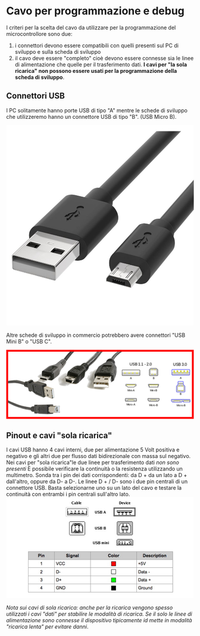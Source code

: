 # Cavo per programmazione e debug

I criteri per la scelta del cavo da utilizzare per la programmazione del microcontrollore sono due:

1. i connettori devono essere compatibili con quelli presenti sul PC di sviluppo e sulla scheda di sviluppo
2. il cavo deve essere "completo" cioè devono essere connesse sia le linee di alimentazione che quelle per il trasferimento dati. **I cavi per "la sola ricarica" non possono essere usati per la programmazione della scheda di sviluppo**.

## Connettori USB

I PC solitamente hanno porte USB di tipo "A" mentre le schede di sviluppo che utilizzeremo hanno un connettore USB di tipo "B". (USB Micro B).

![Visualizza immagine di origine](media/cavo-usb-micro.jpg)

 Altre schede di sviluppo in commercio potrebbero avere connettori "USB Mini B" o "USB C".

![img](media/usb_1.png)

## Pinout e cavi "sola ricarica"

I cavi USB hanno 4 cavi interni, due per alimentazione 5 Volt positiva e negativo e gli altri due per flusso dati bidirezionale con massa sul negativo. Nei cavi per "sola ricarica"le due linee per trasferimento dati *non sono presenti* 
È possibile verificare la continuità o la resistenza utilizzando un multimetro. Sonda tra i pin dei dati corrispondenti: da D + da un lato a D + dall'altro, oppure da D- a D-. Le linee D + / D- sono i due pin centrali di un connettore USB. Basta selezionarne uno su un lato del cavo e testare la continuità con entrambi i pin centrali sull'altro lato.
![img](media/usb_pinout.jpg)

*Nota sui cavi di sola ricarica: anche per la ricarica vengono spesso utilizzati i cavi "dati" per stabilire le modalità di ricarica. Se il solo le linee di alimentazione sono connesse il dispositivo tipicamente id mette in modalità "ricarica lenta" per evitare danni*.
